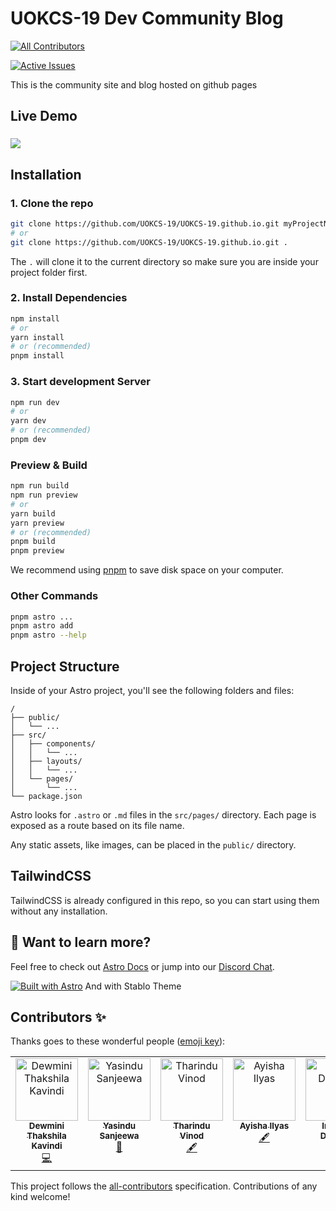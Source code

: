 # UOKCS-19 Dev Community Blog
<!-- ALL-CONTRIBUTORS-BADGE:START - Do not remove or modify this section -->
[![All Contributors](https://img.shields.io/badge/all_contributors-5-orange.svg?style=flat-square)](#contributors-)
<!-- ALL-CONTRIBUTORS-BADGE:END -->

[![Active Issues](https://deepsource.io/gh/UOKCS-19/UOKCS-19.github.io.svg/?label=active+issues&token=G05jCYgHjy_6OHj6OVgxb6LO)](https://deepsource.io/gh/UOKCS-19/UOKCS-19.github.io/?ref=repository-badge)


This is the community site and blog hosted on github pages

## Live Demo

### <a href="https://uokcs-19.github.io/"><img src="https://img.shields.io/badge/Live%20Preview-online-brightgreen"></a>

## Installation

### 1. Clone the repo

```bash
git clone https://github.com/UOKCS-19/UOKCS-19.github.io.git myProjectName
# or
git clone https://github.com/UOKCS-19/UOKCS-19.github.io.git .
```

The `.` will clone it to the current directory so make sure you are inside your project folder first.

### 2. Install Dependencies

```bash
npm install
# or
yarn install
# or (recommended)
pnpm install
```

### 3. Start development Server

```bash
npm run dev
# or
yarn dev
# or (recommended)
pnpm dev
```

### Preview & Build

```bash
npm run build
npm run preview
# or
yarn build
yarn preview
# or (recommended)
pnpm build
pnpm preview
```

We recommend using [pnpm](https://pnpm.io/) to save disk space on your computer.

### Other Commands

```bash
pnpm astro ...
pnpm astro add
pnpm astro --help
```

## Project Structure

Inside of your Astro project, you'll see the following folders and files:

```
/
├── public/
│   └── ...
├── src/
│   ├── components/
│   │   └── ...
│   ├── layouts/
│   │   └── ...
│   └── pages/
│       └── ...
└── package.json
```

Astro looks for `.astro` or `.md` files in the `src/pages/` directory. Each page is exposed as a route based on its file name.

Any static assets, like images, can be placed in the `public/` directory.

## TailwindCSS

TailwindCSS is already configured in this repo, so you can start using them without any installation.


## 👀 Want to learn more?

Feel free to check out [Astro Docs](https://docs.astro.build) or jump into our [Discord Chat](https://web3templates.com/discord).

[![Built with Astro](https://astro.badg.es/v1/built-with-astro.svg)](https://astro.build)
And with Stablo Theme

## Contributors ✨

Thanks goes to these wonderful people ([emoji key](https://allcontributors.org/docs/en/emoji-key)):

<!-- ALL-CONTRIBUTORS-LIST:START - Do not remove or modify this section -->
<!-- prettier-ignore-start -->
<!-- markdownlint-disable -->
<table>
  <tbody>
    <tr>
      <td align="center" valign="top" width="14.28%"><a href="https://github.com/KavindiDev"><img src="https://avatars.githubusercontent.com/u/99270120?v=4?s=100" width="100px;" alt="Dewmini Thakshila Kavindi"/><br /><sub><b>Dewmini Thakshila Kavindi</b></sub></a><br /><a href="https://github.com/UOKCS-19/UOKCS-19.github.io/commits?author=KavindiDev" title="Code">💻</a></td>
      <td align="center" valign="top" width="14.28%"><a href="https://github.com/YSanj98"><img src="https://avatars.githubusercontent.com/u/117887208?v=4?s=100" width="100px;" alt="Yasindu Sanjeewa"/><br /><sub><b>Yasindu Sanjeewa</b></sub></a><br /><a href="https://github.com/UOKCS-19/UOKCS-19.github.io/commits?author=YSanj98" title="Documentation">📖</a></td>
      <td align="center" valign="top" width="14.28%"><a href="https://github.com/weerawi"><img src="https://avatars.githubusercontent.com/u/108020013?v=4?s=100" width="100px;" alt="Tharindu Vinod"/><br /><sub><b>Tharindu Vinod</b></sub></a><br /><a href="#content-weerawi" title="Content">🖋</a></td>
      <td align="center" valign="top" width="14.28%"><a href="https://github.com/AyishaIlyas"><img src="https://avatars.githubusercontent.com/u/93942498?v=4?s=100" width="100px;" alt="Ayisha Ilyas"/><br /><sub><b>Ayisha Ilyas</b></sub></a><br /><a href="#content-AyishaIlyas" title="Content">🖋</a></td>
      <td align="center" valign="top" width="14.28%"><a href="https://github.com/ImeshaDilshani"><img src="https://avatars.githubusercontent.com/u/93858302?v=4?s=100" width="100px;" alt="Imesha Dilshani"/><br /><sub><b>Imesha Dilshani</b></sub></a><br /><a href="#content-ImeshaDilshani" title="Content">🖋</a></td>
    </tr>
  </tbody>
</table>

<!-- markdownlint-restore -->
<!-- prettier-ignore-end -->

<!-- ALL-CONTRIBUTORS-LIST:END -->

This project follows the [all-contributors](https://github.com/all-contributors/all-contributors) specification. Contributions of any kind welcome!
